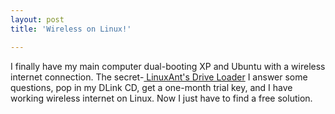 ```yaml
---
layout: post
title: 'Wireless on Linux!'

---
```


I finally have my main computer dual-booting XP and Ubuntu with a wireless internet connection. The secret-<a href="http://www.linuxant.com/driverloader/"> LinuxAnt's Drive Loader</a> I answer some questions, pop in my DLink CD, get a one-month trial key, and I have working wireless internet on Linux. Now I just have to find a free solution.
